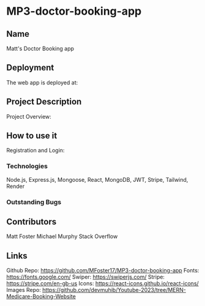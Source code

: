 # MP3-doctor-booking-app

## Name
Matt's Doctor Booking app

## Deployment

The web app is deployed at:

## Project Description
Project Overview:


## How to use it 
Registration and Login:




### Technologies
Node.js, Express.js, Mongoose, React, MongoDB, JWT, Stripe, Tailwind, Render


### Outstanding Bugs


## Contributors
Matt Foster
Michael Murphy
Stack Overflow

## Links
Github Repo: https://github.com/MFoster17/MP3-doctor-booking-app
Fonts: https://fonts.google.com/
Swiper: https://swiperjs.com/
Stripe: https://stripe.com/en-gb-us
Icons: https://react-icons.github.io/react-icons/
Images Repo: https://github.com/devmuhib/Youtube-2023/tree/MERN-Medicare-Booking-Website


